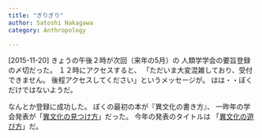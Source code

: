 ```yaml
---
title: "ぎりぎり"
author: Satoshi Nakagawa
category: Anthropology

---
```


[2015-11-20]  きょうの午後２時が次回（来年の5月）の
人類学学会の要旨登録の〆切だった。
１２時にアクセスすると、
「ただいま大変混雑しており、受付できません。
後程アクセスしてください」というメッセージが。
はは・・ぼくだけではないようだ。

<!--more-->

 なんとか登録に成功した。
ぼくの最初の本が『異文化の書き方』、
一昨年の学会発表が「[異文化の見つけ方](/~satoshi/anthrop/works/paper-2/jasca-48.html)」だった。
今年の発表のタイトルは
「[異文化の遊び方](/~satoshi/anthrop/works/paper-2/jasca-50.html)」だ。


